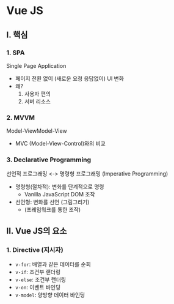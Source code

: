 # Vue JS

## I. 핵심

### 1. SPA

Single Page Application

- 페이지 전환 없이 (새로운 요청 응답없이) UI 변화
- 왜?
  1. 사용자 편의
  2. 서버 리소스

### 2. MVVM

Model-ViewModel-View

- MVC (Model-View-Control)와의 비교

### 3. Declarative Programming

선언적 프로그래밍 <-> 명령형 프로그래밍 (Imperative Programming)

- 명령형(절차적): 변화를 단계적으로 명령
  - Vanilla JavaScript DOM 조작
- 선언형: 변화를 선언 (그림그리기)
  - (프레임워크를 통한 조작)

## II. Vue JS의 요소

### 1. Directive (지시자)

- `v-for`: 배열과 같은 데이터를 순회
- `v-if`: 조건부 랜더링
- `v-else`: 조건부 랜더링
- `v-on`: 이벤트 바인딩
- `v-model`: 양방향 데이터 바인딩

